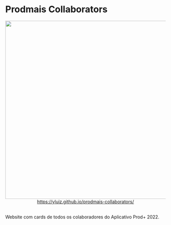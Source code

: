 # Prodmais Collaborators

<div width="100%" align="center">
  <div>
    <img src="https://github.com/yLuiz/prodmais-collaborators/assets/68302376/f55b6718-4eaf-4fd3-9969-11f3d329f10c" width=560 height=auto />
  </div>
  <a href="https://yluiz.github.io/prodmais-collaborators/">
      https://yluiz.github.io/prodmais-collaborators/
   </a>
</div>

<br/>

Website com cards de todos os colaboradores do Aplicativo Prod+ 2022.
